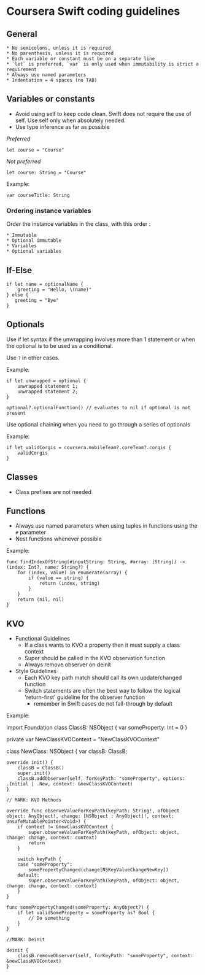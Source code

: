 # Coursera Swift coding guidelines

## General

	* No semicolons, unless it is required
	* No parenthesis, unless it is required
	* Each variable or constant must be on a separate line
	* `let` is preferred, `var` is only used when immutability is strict a requirement
	* Always use named parameters
	* Indentation = 4 spaces (no TAB)

## Variables or constants

* Avoid using self to keep code clean. Swift does not require the use of self. Use self only when absolutely needed.
* Use type inference as far as possible

*Preferred*

	let course = "Course"

*Not preferred*

    let course: String = "Course"

Example:

	var courseTitle: String
	
### Ordering instance variables

Order the instance variables in the class, with this order :

    * Immutable 
    * Optional immutable
    * Variables
    * Optional variables

## If-Else

    if let name = optionalName {
    	greeting = "Hello, \(name)"
	} else {
	   greeting = "Bye"
	}
	
## Optionals
      
Use if let syntax if the unwrapping involves more than 1 statement or when the optional is to be used as a conditional. 

Use `?` in other cases.


Example:

    if let unwrapped = optional {
    	unwrapped statement 1;
    	unwrapped statement 2;
    }
    
    optional?.optionalFunction() // evaluates to nil if optional is not present
    
 
 Use optional chaining when you need to go through a series of optionals
 
 Example:
 
    if let validCorgis = coursera.mobileTeam?.coreTeam?.corgis {
    	validCorgis
    } 
    
## Classes

* Class prefixes are not needed
    
## Functions


* Always use named parameters when using tuples in functions using the `#` parameter
* Nest functions whenever possible

Example:

    func findIndexOfString(#inputString: String, #array: [String]) -> (index: Int?, name: String?) {
        for (index, value) in enumerate(array) {
            if (value == string) {
                return (index, string)
            }
        }
        return (nil, nil)
    }
 
## KVO

* Functional Guidelines
	* If a class wants to KVO a property then it must supply a class context
	* Super should be called in the KVO observation function
	* Always remove observer on deinit
* Style Guidelines
	* Each KVO key path match should call its own update/changed function
	* Switch statements are often the best way to follow the logical 'return-first' guideline for the observer function
		- remember in Swift cases do not fall-through by default

Example:

import Foundation
class ClassB: NSObject {
    var someProperty: Int = 0
}

private var NewClassKVOContext = "NewClassKVOContext"

class NewClass: NSObject {
    var classB: ClassB;

    override init() {
        classB = ClassB()
        super.init()
        classB.addObserver(self, forKeyPath: "someProperty", options: .Initial | .New, context: &newClassKVOContext)
    }
    
    // MARK: KVO Methods
    
    override func observeValueForKeyPath(keyPath: String!, ofObject object: AnyObject!, change: [NSObject : AnyObject]!, context: UnsafeMutablePointer<Void>) {
        if context != &newClassKVOContext {
            super.observeValueForKeyPath(keyPath, ofObject: object, change: change, context: context)
			return
        }
        
        switch keyPath {
        case "someProperty":
            somePropertyChanged(change[NSKeyValueChangeNewKey])
        default:
            super.observeValueForKeyPath(keyPath, ofObject: object, change: change, context: context)
        }
    }
    
    func somePropertyChanged(someProperty: AnyObject?) {
        if let validSomeProperty = someProperty as? Bool {
            // Do something
        }
    }
    
    //MARK: Deinit
    
    deinit {
        classB.removeObserver(self, forKeyPath: "someProperty", context: &newClassKVOContext)
    }
